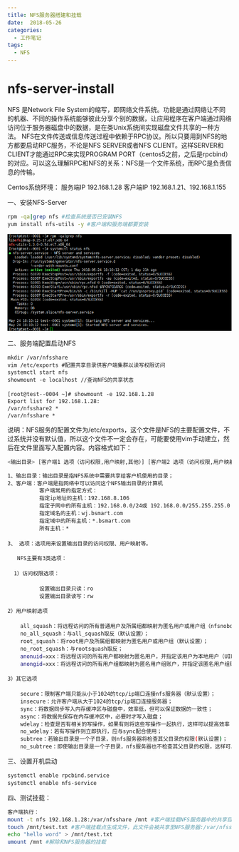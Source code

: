 ```yaml
---
title: NFS服务器搭建和挂载
date:  2018-05-26
categories:
  - 工作笔记
tags:
  - NFS 
---
```


# nfs-server-install

NFS 是Network File System的缩写，即网络文件系统。功能是通过网络让不同的机器、不同的操作系统能够彼此分享个别的数据，让应用程序在客户端通过网络访问位于服务器磁盘中的数据，是在类Unix系统间实现磁盘文件共享的一种方法。
NFS在文件传送或信息传送过程中依赖于RPC协议。所以只要用到NFS的地方都要启动RPC服务，不论是NFS SERVER或者NFS CLIENT。这样SERVER和CLIENT才能通过RPC来实现PROGRAM PORT（centos5之前，之后是rpcbind）的对应。可以这么理解RPC和NFS的关系：NFS是一个文件系统，而RPC是负责信息的传输。

Centos系统环境：
服务端IP 192.168.1.28
客户端IP 192.168.1.21、192.168.1.155

一、安装NFS-Server

```sh
rpm -qa|grep nfs #检查系统是否已安装NFS
yum install nfs-utils -y #客户端和服务端都要安装
```

![image](./nfs_server_install/nfs01.png)

二、服务端配置启动NFS

```
mkdir /var/nfsshare 
vim /etc/exports #配置共享目录供客户端集群以读写权限访问
systemctl start nfs
showmount -e localhost //查询NFS的共享状态

[root@test--0004 ~]# showmount -e 192.168.1.28
Export list for 192.168.1.28:
/var/nfsshare2 *
/var/nfsshare *
```



说明：NFS服务的配置文件为/etc/exports，这个文件是NFS的主要配置文件，不过系统并没有默认值，所以这个文件不一定会存在，可能要使用vim手动建立，然后在文件里面写入配置内容。内容格式如下：

```sh
<输出目录> [客户端1 选项（访问权限,用户映射,其他）] [客户端2 选项（访问权限,用户映射,其他)]
```



```sh
1、输出目录：输出目录是指NFS系统中需要共享给客户机使用的目录；
2、客户端：客户端是指网络中可以访问这个NFS输出目录的计算机
          客户端常用的指定方式：
          指定ip地址的主机：192.168.8.106
          指定子网中的所有主机：192.168.0.0/24或 192.168.0.0/255.255.255.0
          指定域名的主机：wj.bsmart.com
          指定域中的所有主机：*.bsmart.com
          所有主机：*

3、 选项：选项用来设置输出目录的访问权限、用户映射等。

   NFS主要有3类选项：

  1）访问权限选项：

          设置输出目录只读：ro
          设置输出目录读写：rw
          
2）用户映射选项

    all_squash：将远程访问的所有普通用户及所属组都映射为匿名用户或用户组（nfsnobody）；
    no_all_squash：与all_squash取反（默认设置）；
    root_squash：将root用户及所属组都映射为匿名用户或用户组（默认设置）；
    no_root_squash：与rootsquash取反；
    anonuid=xxx：将远程访问的所有用户都映射为匿名用户，并指定该用户为本地用户（UID=xxx）；
    anongid=xxx：将远程访问的所有用户组都映射为匿名用户组账户，并指定该匿名用户组账户为本地用户组账户（GID=xxx）；

3）其它选项

    secure：限制客户端只能从小于1024的tcp/ip端口连接nfs服务器（默认设置）；
    insecure：允许客户端从大于1024的tcp/ip端口连接服务器；
    sync：将数据同步写入内存缓冲区与磁盘中，效率低，但可以保证数据的一致性；
    async：将数据先保存在内存缓冲区中，必要时才写入磁盘；
    wdelay：检查是否有相关的写操作，如果有则将这些写操作一起执行，这样可以提高效率（默认设置）；
    no_wdelay：若有写操作则立即执行，应与sync配合使用；
    subtree：若输出目录是一个子目录，则nfs服务器将检查其父目录的权限(默认设置)；
    no_subtree：即使输出目录是一个子目录，nfs服务器也不检查其父目录的权限，这样可以提高效率；
```

三、设置开机启动

```sh
systemctl enable rpcbind.service
systemctl enable nfs-service
```



四、测试挂载：

```sh
客户端执行：
mount -t nfs 192.168.1.28:/var/nfsshare /mnt #客户端挂载NFS服务器中的共享目录
touch /mnt/test.txt #客户端挂载点生成文件，此文件会被共享至NFS服务器:/var/nfsshare
echo "hello word" > /mnt/test.txt
umount /mnt #解除和NFS服务器的挂载
```